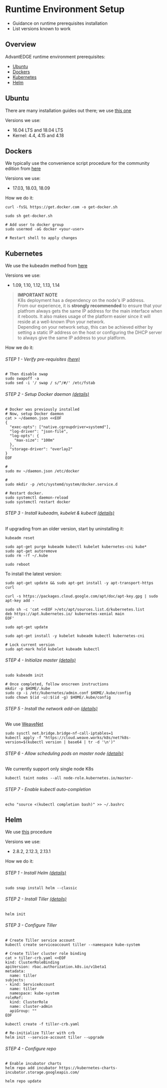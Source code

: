 # Runtime Environment Setup

- Guidance on runtime prerequisites installation
- List versions known to work

## Overview

AdvantEDGE runtime environment prerequisites:

- [Ubuntu](#ubuntu)
- [Dockers](#dockers)
- [Kubernetes](#kubernetes)
- [Helm](#helm)

## Ubuntu

There are many installation guides out there; we use [this one](https://tutorials.ubuntu.com/tutorial/tutorial-install-ubuntu-desktop#0)

Versions we use:

- 16.04 LTS and 18.04 LTS
- Kernel: 4.4, 4.15 and 4.18

## Dockers

We typically use the convenience script procedure for the community edition from [here](https://docs.docker.com/install/linux/docker-ce/ubuntu/)

Versions we use:

- 17.03, 18.03, 18.09

How we do it:

```
curl -fsSL https://get.docker.com -o get-docker.sh

sudo sh get-docker.sh

# Add user to docker group
sudo usermod -aG docker <your-user>

# Restart shell to apply changes
```

## Kubernetes

We use the kubeadm method from [here](https://kubernetes.io/docs/setup/independent/install-kubeadm/)

Versions we use:

- 1.09, 1.10, 1.12, 1.13, 1.14

>**IMPORTANT NOTE**<br>
K8s deployment has a dependency on the node's IP address.<br>
From our experience, it is **strongly recommended** to ensure that your platfrom always gets the same IP address for the main interface when it reboots. It also makes usage of the platform easier since it will reside at a well-known IPon your network.<br>
Depending on your network setup, this can be achieved either by setting a static IP address on the host or configuring the DHCP server to always give the same IP address to your platform.<br>

How we do it:

###### STEP 1 - Verify pre-requisites [(here)](https://kubernetes.io/docs/setup/independent/install-kubeadm/#before-you-begin)

```
# Then disable swap
sudo swapoff -a
sudo sed -i '/ swap / s/^/#/' /etc/fstab
```

###### STEP 2 - Setup Docker daemon [(details)](https://kubernetes.io/docs/setup/cri/#docker)

```
# Docker was previously installed
# Now, setup Docker daemon
cat > ~/daemon.json <<EOF
{
  "exec-opts": ["native.cgroupdriver=systemd"],
  "log-driver": "json-file",
  "log-opts": {
    "max-size": "100m"
  },
  "storage-driver": "overlay2"
}
EOF

# 
sudo mv ~/daemon.json /etc/docker

#
sudo mkdir -p /etc/systemd/system/docker.service.d

# Restart docker.
sudo systemctl daemon-reload
sudo systemctl restart docker
```

###### STEP 3 - Install kubeadm, kubelet & kubectl [(details)](https://kubernetes.io/docs/setup/independent/install-kubeadm/#installing-kubeadm-kubelet-and-kubectl)

If upgrading from an older version, start by uninstalling it:

```
kubeadm reset

sudo apt-get purge kubeadm kubectl kubelet kubernetes-cni kube*
sudo apt-get autoremove  
sudo rm -rf ~/.kube

sudo reboot
```

To install the latest version:

```
sudo apt-get update && sudo apt-get install -y apt-transport-https curl

curl -s https://packages.cloud.google.com/apt/doc/apt-key.gpg | sudo apt-key add -

sudo sh -c 'cat <<EOF >/etc/apt/sources.list.d/kubernetes.list
deb https://apt.kubernetes.io/ kubernetes-xenial main
EOF'

sudo apt-get update

sudo apt-get install -y kubelet kubeadm kubectl kubernetes-cni

# Lock current version
sudo apt-mark hold kubelet kubeadm kubectl
```

###### STEP 4 - Initialize master [(details)](https://kubernetes.io/docs/setup/independent/create-cluster-kubeadm/#initializing-your-master)

```
sudo kubeadm init

# Once completed, follow onscreen instructions
mkdir -p $HOME/.kube
sudo cp -i /etc/kubernetes/admin.conf $HOME/.kube/config
sudo chown $(id -u):$(id -g) $HOME/.kube/config
```

###### STEP 5 - Install the network add-on [(details)](https://kubernetes.io/docs/setup/independent/create-cluster-kubeadm/#pod-network)

We use [WeaveNet](https://www.weave.works/docs/net/latest/kubernetes/kube-addon/)

```
sudo sysctl net.bridge.bridge-nf-call-iptables=1
kubectl apply -f "https://cloud.weave.works/k8s/net?k8s-version=$(kubectl version | base64 | tr -d '\n')"
```

###### STEP 6 - Allow scheduling pods on master node [(details)](https://kubernetes.io/docs/setup/independent/create-cluster-kubeadm/#control-plane-node-isolation)

We currently support only single node K8s

```
kubectl taint nodes --all node-role.kubernetes.io/master-
```

###### STEP 7 - Enable kubectl auto-completion

```
echo "source <(kubectl completion bash)" >> ~/.bashrc
```

## Helm

We use [this](https://docs.helm.sh/using_helm/#installing-helm) procedure

Versions we use:

- 2.8.2, 2.12.3, 2.13.1

How we do it:

###### STEP 1 - Install Helm [(details)](https://docs.helm.sh/using_helm/#installing-helm)

```
sudo snap install helm --classic
```

###### STEP 2 - Install Tiller [(details)](https://docs.helm.sh/using_helm/#installing-tiller)

```
helm init
```

###### STEP 3 - Configure Tiller

```
# Create Tiller service account
kubectl create serviceaccount tiller --namespace kube-system

# Create Tiller cluster role binding
cat > tiller-crb.yaml <<EOF
kind: ClusterRoleBinding
apiVersion: rbac.authorization.k8s.io/v1beta1
metadata:
  name: tiller
subjects:
- kind: ServiceAccount
  name: tiller
  namespace: kube-system
roleRef:
  kind: ClusterRole
  name: cluster-admin
  apiGroup: ""
EOF

kubectl create -f tiller-crb.yaml

# Re-initialize Tiller with crb
helm init --service-account tiller --upgrade
```

###### STEP 4 - Configure repo

```
# Enable incubator charts
helm repo add incubator https://kubernetes-charts-incubator.storage.googleapis.com/

helm repo update
```
